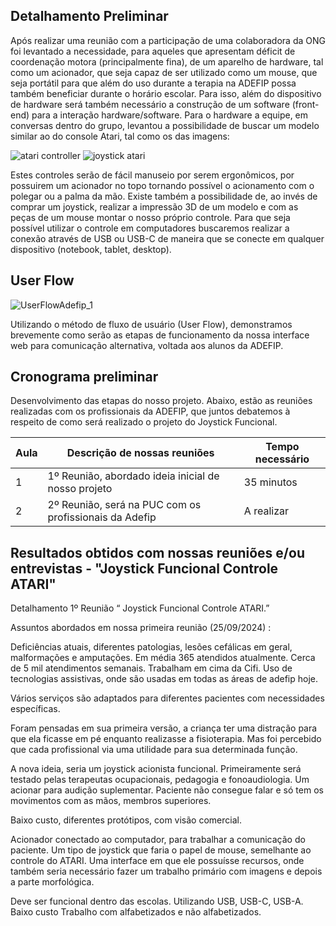 ## Detalhamento Preliminar

 Após realizar uma reunião com a participação de uma colaboradora da ONG foi levantado a necessidade, para aqueles que apresentam déficit de coordenação motora (principalmente fina), de um aparelho de hardware, tal como um acionador, que seja capaz de ser utilizado como um mouse, que seja portátil para que além do uso durante a terapia na ADEFIP possa também beneficiar durante o horário escolar.  Para isso, além do dispositivo de hardware será também necessário a construção de um software (front-end) para a interação hardware/software. 
 Para o hardware a equipe, em conversas dentro do grupo, levantou a possibilidade de buscar um modelo similar ao do console Atari, tal como os das imagens:

  <img src="https://down-br.img.susercontent.com/file/a8326ef64c6d9de8dea2593c80f23143" alt="atari controller"> 

  <img src="https://ae01.alicdn.com/kf/S8121cee946f745e78bdd692dd774fc53N/Joystick-para-joystick-arcade-flight-stick-gatilho-de-vibra-o-controle-de-dire-o-8-vias.jpg" alt="joystick atari">

 Estes controles serão de fácil manuseio por serem ergonômicos, por possuirem um acionador no topo tornando possível o acionamento com o polegar ou a palma da mão. Existe também a possibilidade de, ao invés de comprar um joystick, realizar a impressão 3D de um modelo e com as peças de um mouse montar o nosso próprio controle.
Para que seja possível utilizar o controle em computadores buscaremos realizar a conexão através de USB ou USB-C de maneira que se conecte em qualquer dispositivo (notebook, tablet, desktop). 


## User Flow

![UserFlowAdefip_1](https://github.com/user-attachments/assets/04910df3-3991-4a04-812c-06dd94cd054b)


Utilizando o método de fluxo de usuário (User Flow), demonstramos brevemente como serão as etapas de funcionamento da nossa interface web para comunicação alternativa, voltada aos alunos da ADEFIP.


## Cronograma preliminar

Desenvolvimento das etapas do nosso projeto.
Abaixo, estão as reuniões realizadas com os profissionais da ADEFIP, que juntos debatemos à respeito de como será realizado o projeto do Joystick Funcional.

|Aula   | Descrição de nossas reuniões  | Tempo necessário |
|------|-------------------------------------------------------|-----------|
|1| 1º Reunião, abordado ideia inicial de nosso projeto   | 35 minutos | 
|2| 2º Reunião, será na PUC com os profissionais da Adefip   | A realizar |

## Resultados obtidos com nossas reuniões e/ou entrevistas  - "Joystick Funcional  Controle ATARI"

Detalhamento 1º Reunião “ Joystick Funcional  Controle ATARI.” 

Assuntos abordados em nossa primeira reunião (25/09/2024)  : 

Deficiências atuais, diferentes patologias, lesões cefálicas em geral, malformações e amputações. Em média 365 atendidos atualmente. Cerca de 5 mil atendimentos semanais. Trabalham em cima da Cifi. Uso de tecnologias assistivas, onde são usadas em todas as áreas de adefip hoje. 

Vários serviços são adaptados para diferentes pacientes com necessidades específicas. 

Foram pensadas em sua primeira versão, a criança ter uma distração para que ela ficasse em pé enquanto realizasse a fisioterapia. Mas foi percebido que cada profissional via uma utilidade para sua determinada função. 

A nova ideia, seria um joystick acionista funcional. Primeiramente será testado pelas terapeutas ocupacionais, pedagogia e fonoaudiologia. Um acionar para audição suplementar. Paciente não consegue falar e só tem os movimentos com as mãos, membros superiores.

Baixo custo, diferentes protótipos, com visão comercial. 

Acionador conectado ao computador, para trabalhar a comunicação do paciente. Um tipo de joystick que faria o papel de mouse, semelhante ao controle do ATARI. Uma interface em que ele possuísse recursos, onde também seria necessário fazer um trabalho primário com imagens e depois a parte morfológica. 

Deve ser funcional dentro das escolas. Utilizando USB, USB-C, USB-A. Baixo custo Trabalho com alfabetizados e não alfabetizados.

